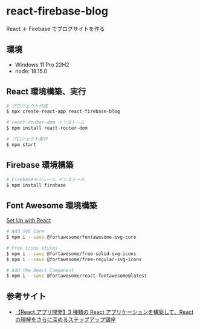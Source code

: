 # react-firebase-blog

React ＋ Firebase でブログサイトを作る

## 環境

- Windows 11 Pro 22H2
- node: 18.15.0

## React 環境構築、実行

```bash
# プロジェクト作成
$ npx create-react-app react-firebase-blog

# react-router-dom インストール
$ npm install react-router-dom

# プロジェクト実行
$ npm start
```

## Firebase 環境構築

```bash
# Firebaseモジュール インストール
$ npm install firebase
```

## Font Awesome 環境構築

[Set Up with React](https://fontawesome.com/docs/web/use-with/react/)

```bash
# Add SVG Core
$ npm i --save @fortawesome/fontawesome-svg-core

# Free icons styles
$ npm i --save @fortawesome/free-solid-svg-icons
$ npm i --save @fortawesome/free-regular-svg-icons

# Add the React Component
$ npm i --save @fortawesome/react-fontawesome@latest
```

## 参考サイト

- [【React アプリ開発】3 種類の React アプリケーションを構築して、React の理解をさらに深めるステップアップ講座](https://www.udemy.com/course/react-3project-app-udemy/)
